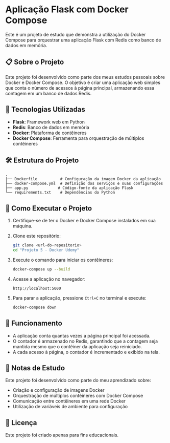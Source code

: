 # Aplicação Flask com Docker Compose

Este é um projeto de estudo que demonstra a utilização do Docker Compose para orquestrar uma aplicação Flask com Redis como banco de dados em memória.

## 📋 Sobre o Projeto

Este projeto foi desenvolvido como parte dos meus estudos pessoais sobre Docker e Docker Compose. O objetivo é criar uma aplicação web simples que conta o número de acessos à página principal, armazenando essa contagem em um banco de dados Redis.

## 🚀 Tecnologias Utilizadas

- **Flask**: Framework web em Python
- **Redis**: Banco de dados em memória
- **Docker**: Plataforma de contêineres
- **Docker Compose**: Ferramenta para orquestração de múltiplos contêineres

## 🛠️ Estrutura do Projeto

```
.
├── Dockerfile          # Configuração da imagem Docker da aplicação
├── docker-compose.yml  # Definição dos serviços e suas configurações
├── app.py             # Código-fonte da aplicação Flask
└── requirements.txt    # Dependências do Python
```

## 🚀 Como Executar o Projeto

1. Certifique-se de ter o Docker e Docker Compose instalados em sua máquina.

2. Clone este repositório:
   ```bash
   git clone <url-do-repositorio>
   cd "Projeto 5 - Docker Udemy"
   ```

3. Execute o comando para iniciar os contêineres:
   ```bash
   docker-compose up --build
   ```

4. Acesse a aplicação no navegador:
   ```
   http://localhost:5000
   ```

5. Para parar a aplicação, pressione `Ctrl+C` no terminal e execute:
   ```bash
   docker-compose down
   ```

## 🔄 Funcionamento

- A aplicação conta quantas vezes a página principal foi acessada.
- O contador é armazenado no Redis, garantindo que a contagem seja mantida mesmo que o contêiner da aplicação seja reiniciado.
- A cada acesso à página, o contador é incrementado e exibido na tela.

## 📝 Notas de Estudo

Este projeto foi desenvolvido como parte do meu aprendizado sobre:
- Criação e configuração de imagens Docker
- Orquestração de múltiplos contêineres com Docker Compose
- Comunicação entre contêineres em uma rede Docker
- Utilização de variáveis de ambiente para configuração

## 📄 Licença

Este projeto foi criado apenas para fins educacionais.
